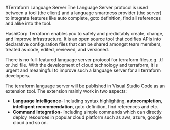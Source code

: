 #Terraform Language Server
The Language Server protocol is used between a tool (the client) and a language smartness provider (the server) to integrate features like auto complete, goto definition, find all references and alike into the tool.

HashiCorp Terraform enables you to safely and predictably create, change, and improve infrastructure. It is an open source tool that codifies APIs into declarative configuration files that can be shared amongst team members, treated as code, edited, reviewed, and versioned.

There is no full-featured language server protocol for terraform files,e.g. .tf or .hcl file. With the development of cloud technology and terraform, it is urgent and meaningful to improve such a language server for all terraform developers.

The terraform language server will be published in Visual Studio Code as an extension tool. The extension mainly work in two aspects:

 - **Language Intelligence**- Including syntax highlighting, **autocompletion**, **intelligent recommendation**, goto definition, find references and etc.
 - **Command Integration**- Including simple commands which can directly deploy resources in popular cloud platform such as aws, azure, google cloud and so on.
